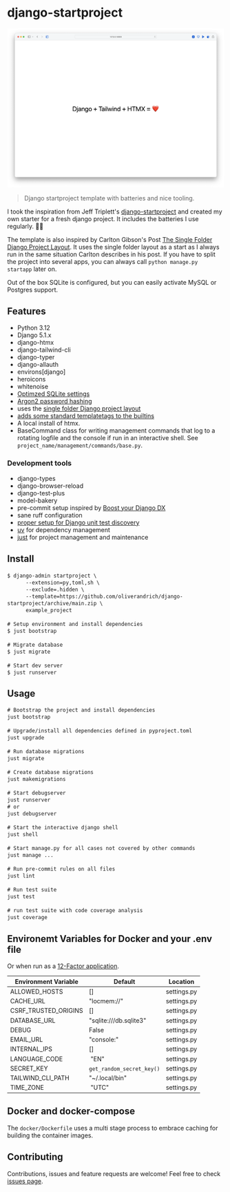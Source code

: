 # django-startproject

![Screenshot of the landing page](docs/landingpage.png)

> Django startproject template with batteries and nice tooling.

I took the inspiration from Jeff Triplett's [django-startproject](https://github.com/jefftriplett/django-startproject) and created my own starter for a fresh django project. It includes the batteries I use regularly. 🤷‍♂️

The template is also inspired by Carlton Gibson's Post [The Single Folder Django Project Layout](https://noumenal.es/notes/django/single-folder-layout/). It uses the single folder layout as a start as I always run in the same situation Carlton describes in his post. If you have to split the project into several apps, you can always call `python manage.py startapp` later on.

Out of the box SQLite is configured, but you can easily activate MySQL or Postgres support.

## Features

- Python 3.12
- Django 5.1.x
- django-htmx
- django-tailwind-cli
- django-typer
- django-allauth
- environs\[django\]
- heroicons
- whitenoise
- [Optimzed SQLite settings](https://gcollazo.com/optimal-sqlite-settings-for-django/)
- [Argon2 password hashing](https://docs.djangoproject.com/en/4.1/topics/auth/passwords/)
- uses the [single folder Django project layout](https://noumenal.es/notes/django/single-folder-layout/)
- [adds some standard templatetags to the builtins](https://adamj.eu/tech/2023/09/15/django-move-template-tag-library-builtins/)
- A local install of htmx.
- BaseCommand class for writing management commands that log to a rotating logfile and the console if run in an interactive shell. See `project_name/management/commands/base.py`.

### Development tools

- django-types
- django-browser-reload
- django-test-plus
- model-bakery
- pre-commit setup inspired by [Boost your Django DX](https://adamchainz.gumroad.com/l/byddx)
- sane ruff configuration
- [proper setup for Django unit test discovery](https://code.visualstudio.com/docs/python/testing#_django-unit-tests)
- [uv](https://docs.astral.sh/uv/) for dependency management
- [just](https://github.com/casey/just) for project management and maintenance

## Install

```shell
$ django-admin startproject \
      --extension=py,toml,sh \
      --exclude=.hidden \
      --template=https://github.com/oliverandrich/django-startproject/archive/main.zip \
      example_project

# Setup environment and install dependencies
$ just bootstrap

# Migrate database
$ just migrate

# Start dev server
$ just runserver
```

## Usage

```shell
# Bootstrap the project and install dependencies
just bootstrap

# Upgrade/install all dependencies defined in pyproject.toml
just upgrade

# Run database migrations
just migrate

# Create database migrations
just makemigrations

# Start debugserver
just runserver
# or
just debugserver

# Start the interactive django shell
just shell

# Start manage.py for all cases not covered by other commands
just manage ...

# Run pre-commit rules on all files
just lint

# Run test suite
just test

# run test suite with code coverage analysis
just coverage 
```

## Environemt Variables for Docker and your .env file

Or when run as a [12-Factor application](https://12factor.net).

| Environment Variable         | Default                               | Location         |
| ---------------------------- | ------------------------------------- | ---------------- |
| ALLOWED_HOSTS                | []                                    | settings.py      |
| CACHE_URL                    | "locmem://"                           | settings.py      |
| CSRF_TRUSTED_ORIGINS         | []                                    | settings.py      |
| DATABASE_URL                 | "sqlite:///db.sqlite3"                | settings.py      |
| DEBUG                        | False                                 | settings.py      |
| EMAIL_URL                    | "console:"                            | settings.py      |
| INTERNAL_IPS                 | []                                    | settings.py      |
| LANGUAGE_CODE                | "EN"                                  | settings.py      |
| SECRET_KEY                   | `get_random_secret_key()`             | settings.py      |
| TAILWIND_CLI_PATH            | "~/.local/bin"                        | settings.py      |
| TIME_ZONE                    | "UTC"                                 | settings.py      |

## Docker and docker-compose

The `docker/Dockerfile` uses a multi stage process to embrace caching for building the container images.

## Contributing

Contributions, issues and feature requests are welcome!
Feel free to check [issues page](https://github.com/oliverandrich/django-startproject/issues).
